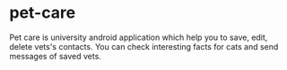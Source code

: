 # pet-care
Pet care is university android application which help you to save, edit, delete vets's contacts. You can check interesting facts for cats and send messages of saved vets.
